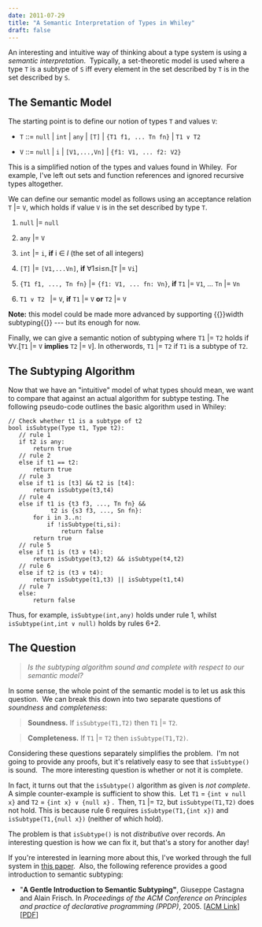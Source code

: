 ```yaml
---
date: 2011-07-29
title: "A Semantic Interpretation of Types in Whiley"
draft: false
---
```


An interesting and intuitive way of thinking about a type system is using a _semantic interpretation_.  Typically, a set-theoretic model is used where a type `T` is a subtype of `S` iff every element in the set described by `T` is in the set described by `S`.

## The Semantic Model

The starting point is to define our notion of types `T` and values `V`:

   * `T` ::= `null` | `int` | `any` | `[T]` | `{T1 f1, ... Tn fn}` | `T1 ∨ T2`

   * `V` ::= `null` | `i` | `[V1,...,Vn]` | `{f1: V1, ... f2: V2}`

This is a simplified notion of the types and values found in Whiley.  For example, I've left out sets and function references and ignored recursive types altogether.

We can define our semantic model as follows using an acceptance relation `T` |= `V`, which holds if value `V` is in the set described by type `T`.

   1. `null` |= `null`
   
   1. `any` |= `V`
   
   1. `int` |= `i`, **if** i ∈ _I_ (the set of all integers)
   
   1. `[T]` |= `[V1,...Vn]`, **if** ∀1≤i≤n.[`T` |= `Vi`]
   
   1. `{T1 f1, ..., Tn fn}` |= `{f1: V1, ... fn: Vn}`, **if** `T1` |= `V1`, ... `Tn` |= `Vn`
   
   1. `T1 ∨ T2 ` |= `V`, **if** `T1` |= `V` **or** `T2` |= `V`

**Note:** this model could be made more advanced by supporting {{<wikip page="Subtype_polymorphism#Record_types">}}width subtyping{{</wikip>}} --- but its enough for now.

Finally, we can give a semantic notion of subtyping where `T1` |= `T2` holds if ∀`V`.[`T1` |= `V` **implies** `T2` |= `V`].  In otherwords, `T1` |= `T2` if `T1` is a subtype of `T2`.

## The Subtyping Algorithm
Now that we have an "intuitive" model of what types should mean, we want to compare that against an actual algorithm for subtype testing.  The following pseudo-code outlines the basic algorithm used in Whiley:

```whiley
// Check whether t1 is a subtype of t2
bool isSubtype(Type t1, Type t2):
   // rule 1
   if t2 is any:
       return true
   // rule 2
   else if t1 == t2:
       return true
   // rule 3
   else if t1 is [t3] && t2 is [t4]:
       return isSubtype(t3,t4)
   // rule 4
   else if t1 is {t3 f3, ..., Tn fn} &&
            t2 is {s3 f3, ..., Sn fn}:
       for i in 3..n:
           if !isSubtype(ti,si):
               return false
       return true
   // rule 5
   else if t1 is (t3 ∨ t4):
       return isSubtype(t3,t2) && isSubtype(t4,t2)
   // rule 6
   else if t2 is (t3 ∨ t4):
       return isSubtype(t1,t3) || isSubtype(t1,t4)
   // rule 7
   else:
       return false
```

Thus, for example, `isSubtype(int,any)` holds under rule 1, whilst `isSubtype(int,int ∨ null)` holds by rules 6+2.

## The Question

> _Is the subtyping algorithm sound and complete with respect to our semantic model?_

In some sense, the whole point of the semantic model is to let us ask this question.  We can break this down into two separate questions of _soundness_ and _completeness_:

> **Soundness.** If `isSubtype(T1,T2)` then `T1` |= `T2`.

> **Completeness.** If `T1` |= `T2` then `isSubtype(T1,T2)`.

Considering these questions separately simplifies the problem.  I'm not going to provide any proofs, but it's relatively easy to see that `isSubtype()` is sound.  The more interesting question is whether or not it is complete.

In fact, it turns out that the `isSubtype()` algorithm as given is _not complete_.  A simple counter-example is sufficient to show this.  Let `T1` = `{int ∨ null x}` and `T2` = `{int x} ∨ {null x}` .  Then, `T1` |= `T2`, but `isSubtype(T1,T2)` does not hold.  This is because rule 6 requires `isSubtype(T1,{int x})` and `isSubtype(T1,{null x})` (neither of which hold).

The problem is that `isSubtype()` is not _distributive_ over records.  An interesting question is how we can fix it, but that's a story for another day!

If you're interested in learning more about this, I've worked through the full system in [this paper](/publications/ECSTR10-23.pdf).  Also, the following reference provides a good introduction to semantic subtyping:

   * "**A Gentle Introduction to Semantic Subtyping"**, Giuseppe Castagna and Alain Frisch.  In _Proceedings of the ACM Conference on Principles and practice of declarative programming (PPDP)_, 2005. [[ACM Link](http://portal.acm.org/citation.cfm?id=1069793)][[PDF](http://citeseerx.ist.psu.edu/viewdoc/download?doi=10.1.1.65.8026&rep=rep1&type=pdf)]

